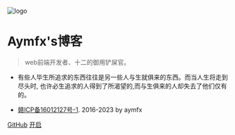 ![logo](https://cdn.jsdelivr.net/gh/aymfx/pic/img/Home-2022-10-04-15-48-21.jpeg)

# Aymfx's博客

> web前端开发者、十二的御用铲屎官。


 - 有些人毕生所追求的东西往往是另一些人与生就俱来的东西。而当人生将走到尽头时, 也许必生追求的人得到了所渴望的,而与生俱来的人却失去了他们仅有的。

 - [赣ICP备16012127号-1](). 2016-2023 by aymfx

[GitHub](https://github.com/aymfx/)
[开启](/Home.md)
